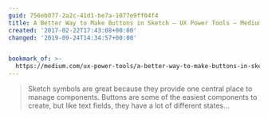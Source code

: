 ```yaml
---
guid: 756eb077-2a2c-41d1-be7a-1077e9ff04f4
title: A Better Way to Make Buttons in Sketch – UX Power Tools – Medium
created: '2017-02-22T17:43:08+00:00'
changed: '2019-09-24T14:34:57+00:00'


bookmark_of: >-
  https://medium.com/ux-power-tools/a-better-way-to-make-buttons-in-sketch-6c23470f27c#.q5atts7kv
---
```



<blockquote>Sketch symbols are great because they provide one central place to manage components. Buttons are some of the easiest components to create, but like text fields, they have a lot of different states…</blockquote>
